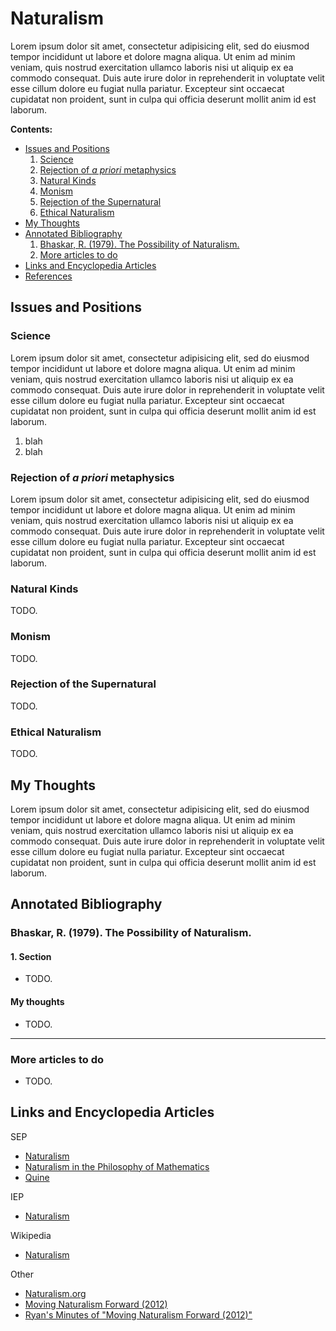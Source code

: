 Naturalism
================================================================================

Lorem ipsum dolor sit amet, consectetur adipisicing elit, sed do eiusmod tempor
incididunt ut labore et dolore magna aliqua. Ut enim ad minim veniam, quis
nostrud exercitation ullamco laboris nisi ut aliquip ex ea commodo consequat.
Duis aute irure dolor in reprehenderit in voluptate velit esse cillum dolore
eu fugiat nulla pariatur. Excepteur sint occaecat cupidatat non proident,
sunt in culpa qui officia deserunt mollit anim id est laborum.


**Contents:**

-   [Issues and Positions](#issues-and-positions)
    1.  [Science](#science)
    1.  [Rejection of *a priori* metaphysics](#rejection-of-a-priori-metaphysics)
    1.  [Natural Kinds](#natural-kinds)
    1.  [Monism](#monism)
    1.  [Rejection of the Supernatural](#rejection-of-the-supernatural)
    1.  [Ethical Naturalism](#ethical-naturalism)
-   [My Thoughts](#my-thoughts)
-   [Annotated Bibliography](#annotated-bibliography)
    1.  [Bhaskar, R. (1979). The Possibility of Naturalism.](#bhaskar-r.-1979.-the-possibility-of-naturalism.)
    1.  [More articles to do](#more-articles-to-do)
-   [Links and Encyclopedia Articles](#links-and-encyclopedia-articles)
-   [References](#fn1)


Issues and Positions
--------------------------------------------------------------------------------

### Science

Lorem ipsum dolor sit amet, consectetur adipisicing elit, sed do eiusmod tempor
incididunt ut labore et dolore magna aliqua. Ut enim ad minim veniam, quis
nostrud exercitation ullamco laboris nisi ut aliquip ex ea commodo consequat.
Duis aute irure dolor in reprehenderit in voluptate velit esse cillum dolore
eu fugiat nulla pariatur. Excepteur sint occaecat cupidatat non proident,
sunt in culpa qui officia deserunt mollit anim id est laborum.

1.  blah
2.  blah


### Rejection of *a priori* metaphysics

Lorem ipsum dolor sit amet, consectetur adipisicing elit, sed do eiusmod tempor
incididunt ut labore et dolore magna aliqua. Ut enim ad minim veniam, quis
nostrud exercitation ullamco laboris nisi ut aliquip ex ea commodo consequat.
Duis aute irure dolor in reprehenderit in voluptate velit esse cillum dolore
eu fugiat nulla pariatur. Excepteur sint occaecat cupidatat non proident,
sunt in culpa qui officia deserunt mollit anim id est laborum.

### Natural Kinds

TODO.


### Monism

TODO.


### Rejection of the Supernatural

TODO.


### Ethical Naturalism

TODO.


My Thoughts
--------------------------------------------------------------------------------

Lorem ipsum dolor sit amet, consectetur adipisicing elit, sed do eiusmod tempor
incididunt ut labore et dolore magna aliqua. Ut enim ad minim veniam, quis
nostrud exercitation ullamco laboris nisi ut aliquip ex ea commodo consequat.
Duis aute irure dolor in reprehenderit in voluptate velit esse cillum dolore
eu fugiat nulla pariatur. Excepteur sint occaecat cupidatat non proident,
sunt in culpa qui officia deserunt mollit anim id est laborum.


Annotated Bibliography
--------------------------------------------------------------------------------

### Bhaskar, R. (1979). The Possibility of Naturalism.

#### 1. Section

-   TODO.

#### My thoughts

-   TODO.


--------------------------------------------------------------------------------

### More articles to do

-   TODO.


Links and Encyclopedia Articles
--------------------------------------------------------------------------------

SEP

-   [Naturalism](http://plato.stanford.edu/entries/naturalism/)
-   [Naturalism in the Philosophy of Mathematics](http://plato.stanford.edu/entries/naturalism-mathematics/)
-   [Quine](http://plato.stanford.edu/entries/quine/)

IEP

-   [Naturalism](http://www.iep.utm.edu/naturali/)

Wikipedia

-   [Naturalism](http://en.wikipedia.org/wiki/Naturalism_(philosophy))

Other

-   [Naturalism.org](http://www.naturalism.org/)
-   [Moving Naturalism Forward (2012)](http://preposterousuniverse.com/naturalism2012/)
-   [Ryan's Minutes of "Moving Naturalism Forward (2012)"](http://rreece.github.io/moving-naturalism-forward-2012-minutes/)


